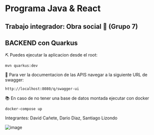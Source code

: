 # Programa Java & React

## Trabajo integrador: Obra social 🏥 (Grupo 7)

## BACKEND con Quarkus

⛏ Puedes ejecutar la aplicacion desde el root:

```shell script
mvn quarkus:dev
```
📄 Para ver la documentacion de las APIS navegar a la siguiente URL de swagger:

```shell script
http://localhost:8080/q/swagger-ui
```

📚 En caso de no tener una base de datos montada ejecutar con docker
```shell script
docker-compose up
```

Integrantes:
David Cañete, Dario Diaz, Santiago Lizondo

![image](https://github.com/Tilk1/softtek-obra-social-grupo07/assets/24284918/26334e36-de92-4373-9f9f-77858f964d43)



